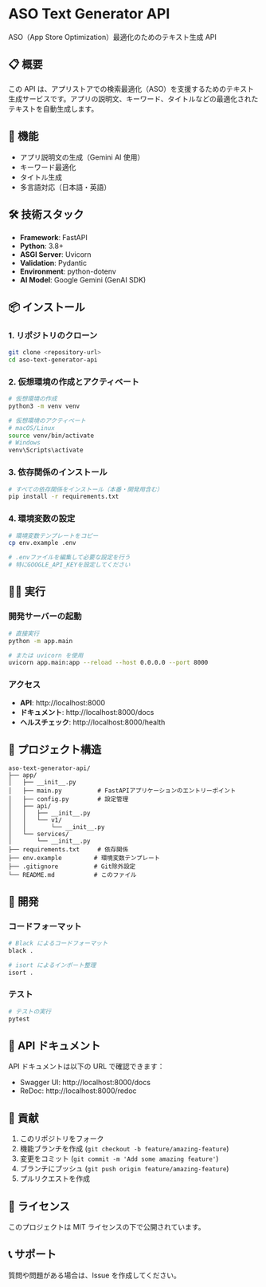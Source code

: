 # ASO Text Generator API

ASO（App Store Optimization）最適化のためのテキスト生成 API

## 📋 概要

この API は、アプリストアでの検索最適化（ASO）を支援するためのテキスト生成サービスです。アプリの説明文、キーワード、タイトルなどの最適化されたテキストを自動生成します。

## 🚀 機能

- アプリ説明文の生成（Gemini AI 使用）
- キーワード最適化
- タイトル生成
- 多言語対応（日本語・英語）

## 🛠️ 技術スタック

- **Framework**: FastAPI
- **Python**: 3.8+
- **ASGI Server**: Uvicorn
- **Validation**: Pydantic
- **Environment**: python-dotenv
- **AI Model**: Google Gemini (GenAI SDK)

## 📦 インストール

### 1. リポジトリのクローン

```bash
git clone <repository-url>
cd aso-text-generator-api
```

### 2. 仮想環境の作成とアクティベート

```bash
# 仮想環境の作成
python3 -m venv venv

# 仮想環境のアクティベート
# macOS/Linux
source venv/bin/activate
# Windows
venv\Scripts\activate
```

### 3. 依存関係のインストール

```bash
# すべての依存関係をインストール（本番・開発用含む）
pip install -r requirements.txt
```

### 4. 環境変数の設定

```bash
# 環境変数テンプレートをコピー
cp env.example .env

# .envファイルを編集して必要な設定を行う
# 特にGOOGLE_API_KEYを設定してください
```

## 🏃‍♂️ 実行

### 開発サーバーの起動

```bash
# 直接実行
python -m app.main

# または uvicorn を使用
uvicorn app.main:app --reload --host 0.0.0.0 --port 8000
```

### アクセス

- **API**: http://localhost:8000
- **ドキュメント**: http://localhost:8000/docs
- **ヘルスチェック**: http://localhost:8000/health

## 📁 プロジェクト構造

```
aso-text-generator-api/
├── app/
│   ├── __init__.py
│   ├── main.py          # FastAPIアプリケーションのエントリーポイント
│   ├── config.py        # 設定管理
│   ├── api/
│   │   ├── __init__.py
│   │   └── v1/
│   │       └── __init__.py
│   └── services/
│       └── __init__.py
├── requirements.txt     # 依存関係
├── env.example         # 環境変数テンプレート
├── .gitignore          # Git除外設定
└── README.md           # このファイル
```

## 🔧 開発

### コードフォーマット

```bash
# Black によるコードフォーマット
black .

# isort によるインポート整理
isort .
```

### テスト

```bash
# テストの実行
pytest
```

## 📝 API ドキュメント

API ドキュメントは以下の URL で確認できます：

- Swagger UI: http://localhost:8000/docs
- ReDoc: http://localhost:8000/redoc

## 🤝 貢献

1. このリポジトリをフォーク
2. 機能ブランチを作成 (`git checkout -b feature/amazing-feature`)
3. 変更をコミット (`git commit -m 'Add some amazing feature'`)
4. ブランチにプッシュ (`git push origin feature/amazing-feature`)
5. プルリクエストを作成

## 📄 ライセンス

このプロジェクトは MIT ライセンスの下で公開されています。

## 📞 サポート

質問や問題がある場合は、Issue を作成してください。
